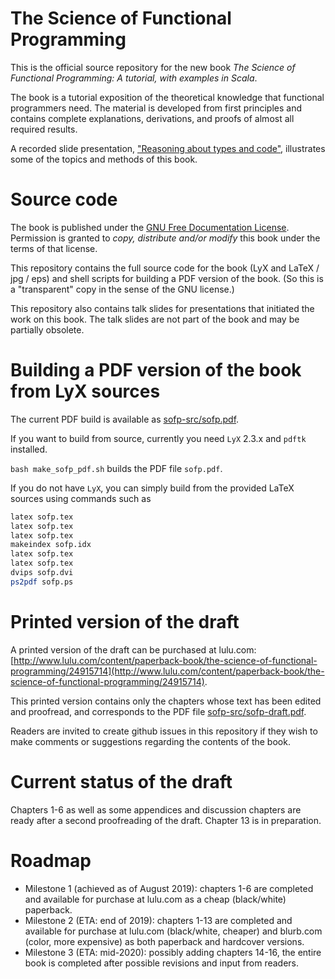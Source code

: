 # The Science of Functional Programming

This is the official source repository for the new book _The Science of Functional Programming: A tutorial, with examples in Scala_.

The book is a tutorial exposition of the theoretical knowledge that functional programmers need. The material is developed from first principles and contains complete explanations, derivations, and proofs of almost all required results.

A recorded slide presentation, ["Reasoning about types and code"](https://www.youtube.com/watch?v=tgr_dV7_53s), illustrates some of the topics and methods of this book.

# Source code

The book is published under the [GNU Free Documentation License](https://www.gnu.org/licenses/old-licenses/fdl-1.2.en.html). Permission is granted to _copy, distribute and/or modify_ this book under the terms of that license.

This repository contains the full source code for the book (LyX and LaTeX / jpg / eps) and shell scripts for building a PDF version of the book. (So this is a "transparent" copy in the sense of the GNU license.)

This repository also contains talk slides for presentations that initiated the work on this book. The talk slides are not part of the book and may be partially obsolete.

# Building a PDF version of the book from LyX sources

The current PDF build is available as [sofp-src/sofp.pdf](sofp-src/sofp.pdf).

If you want to build from source, currently you need `LyX` 2.3.x and `pdftk` installed. 

`bash make_sofp_pdf.sh` builds the PDF file `sofp.pdf`.

If you do not have `LyX`, you can simply build from the provided LaTeX sources using commands such as

```bash
latex sofp.tex
latex sofp.tex
latex sofp.tex
makeindex sofp.idx
latex sofp.tex
latex sofp.tex
dvips sofp.dvi
ps2pdf sofp.ps
```

# Printed version of the draft

A printed version of the draft can be purchased at lulu.com: [http://www.lulu.com/content/paperback-book/the-science-of-functional-programming/24915714](http://www.lulu.com/content/paperback-book/the-science-of-functional-programming/24915714).

This printed version contains only the chapters whose text has been edited and proofread, and corresponds to the PDF file [sofp-src/sofp-draft.pdf](sofp-src/sofp-draft.pdf). 

Readers are invited to create github issues in this repository if they wish to make comments or suggestions regarding the contents of the book.

# Current status of the draft

Chapters 1-6 as well as some appendices and discussion chapters are ready after a second proofreading of the draft. Chapter 13 is in preparation.

# Roadmap

- Milestone 1 (achieved as of August 2019): chapters 1-6 are completed and available for purchase at lulu.com as a cheap (black/white) paperback.
- Milestone 2 (ETA: end of 2019): chapters 1-13 are completed and available for purchase at lulu.com (black/white, cheaper) and blurb.com (color, more expensive) as both paperback and hardcover versions.
- Milestone 3 (ETA: mid-2020): possibly adding chapters 14-16, the entire book is completed after possible revisions and input from readers.
